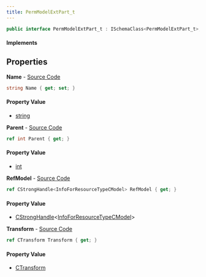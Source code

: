 ```yaml
---
title: PermModelExtPart_t
---
```


```csharp
public interface PermModelExtPart_t : ISchemaClass<PermModelExtPart_t>, ISchemaField, ISchemaClass, INativeHandle
```

#### Implements

## Properties

**Name** - [Source Code](https://github.com/swiftly-solution/swiftlys2/blob/main/managed/src/SwiftlyS2.Generated/Schemas/Interfaces/PermModelExtPart_t.cs#L18)

```csharp
string Name { get; set; }
```

#### Property Value

- [string](https://learn.microsoft.com/dotnet/api/system.string)

**Parent** - [Source Code](https://github.com/swiftly-solution/swiftlys2/blob/main/managed/src/SwiftlyS2.Generated/Schemas/Interfaces/PermModelExtPart_t.cs#L20)

```csharp
ref int Parent { get; }
```

#### Property Value

- [int](https://learn.microsoft.com/dotnet/api/system.int32)

**RefModel** - [Source Code](https://github.com/swiftly-solution/swiftlys2/blob/main/managed/src/SwiftlyS2.Generated/Schemas/Interfaces/PermModelExtPart_t.cs#L22)

```csharp
ref CStrongHandle<InfoForResourceTypeCModel> RefModel { get; }
```

#### Property Value

- [CStrongHandle](/docs/api/shared/natives/cstronghandle-1)<[InfoForResourceTypeCModel](/docs/api/shared/schemadefinitions/infoforresourcetypecmodel)>

**Transform** - [Source Code](https://github.com/swiftly-solution/swiftlys2/blob/main/managed/src/SwiftlyS2.Generated/Schemas/Interfaces/PermModelExtPart_t.cs#L16)

```csharp
ref CTransform Transform { get; }
```

#### Property Value

- [CTransform](/docs/api/shared/natives/ctransform)

